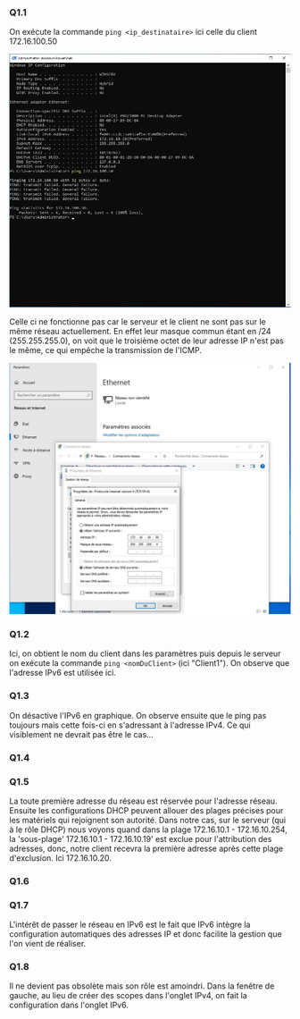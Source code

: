 ### Q1.1
On exécute la commande ``ping <ip_destinataire>`` ici celle du client 172.16.100.50

![](https://github.com/Magicmaggio/Checkpoint-2/blob/main/ressources_images/Exercice%201/Capture%20d%E2%80%99%C3%A9cran%202024-05-17%20104704.jpg)

Celle ci ne fonctionne pas car le serveur et le client ne sont pas sur le même réseau actuellement. En effet leur masque commun étant en /24 (255.255.255.0), on voit que le troisième octet de leur adresse IP n'est pas le même, ce qui empêche la transmission de l'ICMP.

![](https://github.com/Magicmaggio/Checkpoint-2/blob/main/ressources_images/Exercice%201/Capture%20d%E2%80%99%C3%A9cran%202024-05-17%20105107.jpg)

### Q1.2
Ici, on obtient le nom du client dans les paramètres puis depuis le serveur on exécute la commande ``ping <nomDuClient>`` (ici "Client1"). On observe que l'adresse IPv6 est utilisée ici.


### Q1.3
On désactive l'IPv6 en graphique. On observe ensuite que le ping pas toujours mais cette fois-ci en s'adressant à l'adresse IPv4. Ce qui visiblement ne devrait pas être le cas...


### Q1.4


### Q1.5
La toute première adresse du réseau est réservée pour l'adresse réseau. Ensuite les configurations DHCP peuvent allouer des plages précises pour les matériels qui rejoignent son autorité. Dans notre cas, sur le serveur (qui à le rôle DHCP) nous voyons quand dans la plage 172.16.10.1 - 172.16.10.254, la 'sous-plage' 172.16.10.1 - 172.16.10.19' est exclue pour l'attribution des adresses, donc, notre client recevra la première adresse après cette plage d'exclusion. Ici 172.16.10.20.


### Q1.6



### Q1.7
L'intérêt de passer le réseau en IPv6 est le fait que IPv6 intègre la configuration automatiques des adresses IP et donc facilite la gestion que l'on vient de réaliser.


### Q1.8
Il ne devient pas obsolète mais son rôle est amoindri.
Dans la fenêtre de gauche, au lieu de créer des scopes dans l'onglet IPv4, on fait la configuration dans l'onglet IPv6.


